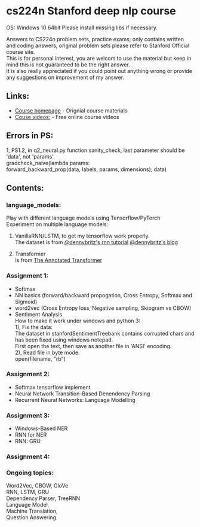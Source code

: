 # cs224n Stanford deep nlp course  

OS: Windows 10 64bit
Please install missing libs if necessary.   

Answers to CS224n problem sets, practice exams; only contains written and coding answers, original problem sets please refer to Stanford Official course site.  
This is for personal interest, you are welcom to use the material but keep in mind this is not guaranteed to be the right answer.  
It is also really appreciated if you could point out anything wrong or provide any suggestions on improvement of my answer.  


## Links:
* [Course homepage](http://web.stanford.edu/class/cs224n/) - Orignial course materials    
* [Couse videos:](https://www.youtube.com/playlist?list=PL3FW7Lu3i5Jsnh1rnUwq_TcylNr7EkRe6) - Free online course videos    


## Errors in PS:  
1, PS1.2, in q2_neural.py function sanity_check, last parameter should be 'data', not 'params'.   
gradcheck_naive(lambda params:    
    forward_backward_prop(data, labels, params, dimensions), data)  


## Contents:  
### language_models: 
Play with different language models using Tensorflow/PyTorch    
Experiment on multiple language models:  
1. VanillaRNN/LSTM, to get my tensorflow work properly.  
The dataset is from [@dennybritz's rnn tutorial](https://github.com/dennybritz/rnn-tutorial-rnnlm)
[@dennybritz's blog](http://www.wildml.com/2015/09/recurrent-neural-networks-tutorial-part-1-introduction-to-rnns/)

2. Transformer  
Is from [The Annotated Transformer](https://nlp.seas.harvard.edu/2018/04/03/attention.html)  



### Assignment 1:  
* Softmax    
* NN basics (forward/backward propogation, Cross Entropy, Softmax and Sigmoid)    
* word2vec (Cross Entropy loss, Negative sampling, Skipgram vs CBOW)    
* Sentiment Analysis    
  How to make it work under windows and python 3:    
  1), Fix the data:    
  The dataset in stanfordSentimentTreebank contains corrupted chars and has been fixed using windows notepad.    
  First open the text, then save as another file in 'ANSI' encoding.    
  2), Read file in byte mode:    
  open(filename, "rb")    


### Assignment 2:    
* Softmax tensorflow implement    
* Neural Network Transition-Based Denendency Parsing    
* Recurrent Neural Networks: Language Modelling    

### Assignment 3:    
* Windows-Based NER    
* RNN for NER    
* RNN: GRU    

### Assignment 4:    

### Ongoing topics:  
Word2Vec, CBOW, GloVe  
RNN, LSTM, GRU  
Dependency Parser, TreeRNN  
Language Model,   
Machine Translation,  
Question Answering  